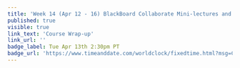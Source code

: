 ```yaml
---
title: 'Week 14 (Apr 12 - 16) BlackBoard Collaborate Mini-lectures and Activities'
published: true
visible: true
link_text: 'Course Wrap-up'
link_url: ''
badge_label: Tue Apr 13th 2:30pm PT
badge_url: 'https://www.timeanddate.com/worldclock/fixedtime.html?msg=CMPT-363+Review+and+Discussion&iso=20210413T1430&p1=256&ah=1&am=50'
---
```

